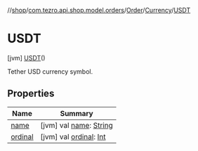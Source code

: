 //[shop](../../../../../index.md)/[com.tezro.api.shop.model.orders](../../../index.md)/[Order](../../index.md)/[Currency](../index.md)/[USDT](index.md)



# USDT  
 [jvm] [USDT](index.md)()  


Tether USD currency symbol.

   


## Properties  
  
|  Name |  Summary | 
|---|---|
| <a name="com.tezro.api.shop.model.orders/Order.Currency.USDT/name/#/PointingToDeclaration/"></a>[name](name.md)| <a name="com.tezro.api.shop.model.orders/Order.Currency.USDT/name/#/PointingToDeclaration/"></a> [jvm] val [name](name.md): [String](https://kotlinlang.org/api/latest/jvm/stdlib/kotlin/-string/index.html)   <br>|
| <a name="com.tezro.api.shop.model.orders/Order.Currency.USDT/ordinal/#/PointingToDeclaration/"></a>[ordinal](ordinal.md)| <a name="com.tezro.api.shop.model.orders/Order.Currency.USDT/ordinal/#/PointingToDeclaration/"></a> [jvm] val [ordinal](ordinal.md): [Int](https://kotlinlang.org/api/latest/jvm/stdlib/kotlin/-int/index.html)   <br>|

